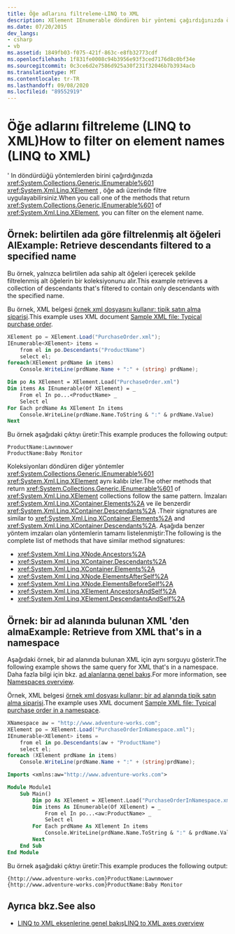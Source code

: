 ```yaml
---
title: Öğe adlarını filtreleme-LINQ to XML
description: XElement IEnumerable döndüren bir yöntemi çağırdığınızda öğe adı üzerinde nasıl filtre yapacağınızı öğrenin.
ms.date: 07/20/2015
dev_langs:
- csharp
- vb
ms.assetid: 1849fb03-f075-421f-863c-e8fb32773cdf
ms.openlocfilehash: 1f831fe0008c94b3956e93f3ced7176d8c0bf34e
ms.sourcegitcommit: 0c3ce6d2e7586d925a30f231f32046b7b3934acb
ms.translationtype: MT
ms.contentlocale: tr-TR
ms.lasthandoff: 09/08/2020
ms.locfileid: "89552919"
---
```

# <a name="how-to-filter-on-element-names-linq-to-xml"></a><span data-ttu-id="e00d8-103">Öğe adlarını filtreleme (LINQ to XML)</span><span class="sxs-lookup"><span data-stu-id="e00d8-103">How to filter on element names (LINQ to XML)</span></span>

<span data-ttu-id="e00d8-104">' In döndürdüğü yöntemlerden birini çağırdığınızda <xref:System.Collections.Generic.IEnumerable%601> <xref:System.Xml.Linq.XElement> , öğe adı üzerinde filtre uygulayabilirsiniz.</span><span class="sxs-lookup"><span data-stu-id="e00d8-104">When you call one of the methods that return <xref:System.Collections.Generic.IEnumerable%601> of <xref:System.Xml.Linq.XElement>, you can filter on the element name.</span></span>

## <a name="example-retrieve-descendants-filtered-to-a-specified-name"></a><span data-ttu-id="e00d8-105">Örnek: belirtilen ada göre filtrelenmiş alt öğeleri Al</span><span class="sxs-lookup"><span data-stu-id="e00d8-105">Example: Retrieve descendants filtered to a specified name</span></span>

<span data-ttu-id="e00d8-106">Bu örnek, yalnızca belirtilen ada sahip alt öğeleri içerecek şekilde filtrelenmiş alt öğelerin bir koleksiyonunu alır.</span><span class="sxs-lookup"><span data-stu-id="e00d8-106">This example retrieves a collection of descendants that's filtered to contain only descendants with the specified name.</span></span>

<span data-ttu-id="e00d8-107">Bu örnek, XML belgesi [örnek xml dosyasını kullanır: tipik satın alma siparişi](sample-xml-file-typical-purchase-order.md).</span><span class="sxs-lookup"><span data-stu-id="e00d8-107">This example uses XML document [Sample XML file: Typical purchase order](sample-xml-file-typical-purchase-order.md).</span></span>

```csharp
XElement po = XElement.Load("PurchaseOrder.xml");
IEnumerable<XElement> items =
    from el in po.Descendants("ProductName")
    select el;
foreach(XElement prdName in items)
    Console.WriteLine(prdName.Name + ":" + (string) prdName);
```

```vb
Dim po As XElement = XElement.Load("PurchaseOrder.xml")
Dim items As IEnumerable(Of XElement) = _
    From el In po...<ProductName> _
    Select el
For Each prdName As XElement In items
    Console.WriteLine(prdName.Name.ToString & ":" & prdName.Value)
Next
```

<span data-ttu-id="e00d8-108">Bu örnek aşağıdaki çıktıyı üretir:</span><span class="sxs-lookup"><span data-stu-id="e00d8-108">This example produces the following output:</span></span>

```output
ProductName:Lawnmower
ProductName:Baby Monitor
```

<span data-ttu-id="e00d8-109">Koleksiyonları döndüren diğer yöntemler <xref:System.Collections.Generic.IEnumerable%601> <xref:System.Xml.Linq.XElement> aynı kalıbı izler.</span><span class="sxs-lookup"><span data-stu-id="e00d8-109">The other methods that return <xref:System.Collections.Generic.IEnumerable%601> of <xref:System.Xml.Linq.XElement> collections follow the same pattern.</span></span> <span data-ttu-id="e00d8-110">İmzaları <xref:System.Xml.Linq.XContainer.Elements%2A> ve ile benzerdir <xref:System.Xml.Linq.XContainer.Descendants%2A> .</span><span class="sxs-lookup"><span data-stu-id="e00d8-110">Their signatures are similar to <xref:System.Xml.Linq.XContainer.Elements%2A> and <xref:System.Xml.Linq.XContainer.Descendants%2A>.</span></span> <span data-ttu-id="e00d8-111">Aşağıda benzer yöntem imzaları olan yöntemlerin tamamı listelenmiştir:</span><span class="sxs-lookup"><span data-stu-id="e00d8-111">The following is the complete list of methods that have similar method signatures:</span></span>

- <xref:System.Xml.Linq.XNode.Ancestors%2A>
- <xref:System.Xml.Linq.XContainer.Descendants%2A>
- <xref:System.Xml.Linq.XContainer.Elements%2A>
- <xref:System.Xml.Linq.XNode.ElementsAfterSelf%2A>
- <xref:System.Xml.Linq.XNode.ElementsBeforeSelf%2A>
- <xref:System.Xml.Linq.XElement.AncestorsAndSelf%2A>
- <xref:System.Xml.Linq.XElement.DescendantsAndSelf%2A>

## <a name="example-retrieve-from-xml-thats-in-a-namespace"></a><span data-ttu-id="e00d8-112">Örnek: bir ad alanında bulunan XML 'den alma</span><span class="sxs-lookup"><span data-stu-id="e00d8-112">Example: Retrieve from XML that's in a namespace</span></span>

<span data-ttu-id="e00d8-113">Aşağıdaki örnek, bir ad alanında bulunan XML için aynı sorguyu gösterir.</span><span class="sxs-lookup"><span data-stu-id="e00d8-113">The following example shows the same query for XML that's in a namespace.</span></span> <span data-ttu-id="e00d8-114">Daha fazla bilgi için bkz. [ad alanlarına genel bakış](namespaces-overview.md).</span><span class="sxs-lookup"><span data-stu-id="e00d8-114">For more information, see [Namespaces overview](namespaces-overview.md).</span></span>

<span data-ttu-id="e00d8-115">Örnek, XML belgesi [örnek xml dosyası kullanır: bir ad alanında tipik satın alma siparişi](sample-xml-file-typical-purchase-order-namespace.md).</span><span class="sxs-lookup"><span data-stu-id="e00d8-115">The example uses XML document [Sample XML file: Typical purchase order in a namespace](sample-xml-file-typical-purchase-order-namespace.md).</span></span>

```csharp
XNamespace aw = "http://www.adventure-works.com";
XElement po = XElement.Load("PurchaseOrderInNamespace.xml");
IEnumerable<XElement> items =
    from el in po.Descendants(aw + "ProductName")
    select el;
foreach (XElement prdName in items)
    Console.WriteLine(prdName.Name + ":" + (string)prdName);
```

```vb
Imports <xmlns:aw="http://www.adventure-works.com">

Module Module1
    Sub Main()
        Dim po As XElement = XElement.Load("PurchaseOrderInNamespace.xml")
        Dim items As IEnumerable(Of XElement) = _
            From el In po...<aw:ProductName> _
            Select el
        For Each prdName As XElement In items
            Console.WriteLine(prdName.Name.ToString & ":" & prdName.Value)
        Next
    End Sub
End Module
```

<span data-ttu-id="e00d8-116">Bu örnek aşağıdaki çıktıyı üretir:</span><span class="sxs-lookup"><span data-stu-id="e00d8-116">This example produces the following output:</span></span>

```output
{http://www.adventure-works.com}ProductName:Lawnmower
{http://www.adventure-works.com}ProductName:Baby Monitor
```

## <a name="see-also"></a><span data-ttu-id="e00d8-117">Ayrıca bkz.</span><span class="sxs-lookup"><span data-stu-id="e00d8-117">See also</span></span>

- [<span data-ttu-id="e00d8-118">LINQ to XML eksenlerine genel bakış</span><span class="sxs-lookup"><span data-stu-id="e00d8-118">LINQ to XML axes overview</span></span>](linq-xml-axes-overview.md)
